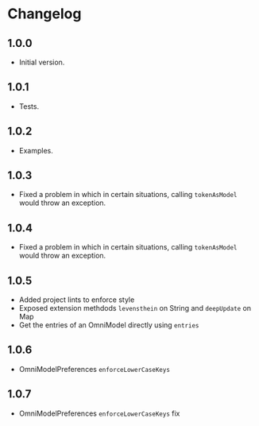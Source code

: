 # Changelog

## 1.0.0

- Initial version.

## 1.0.1

- Tests.

## 1.0.2

- Examples.

## 1.0.3

- Fixed a problem in which in certain situations, calling `tokenAsModel` would throw an exception.

## 1.0.4

- Fixed a problem in which in certain situations, calling `tokenAsModel` would throw an exception.

## 1.0.5

- Added project lints to enforce style
- Exposed extension methdods `levensthein` on String and `deepUpdate` on Map
- Get the entries of an OmniModel directly using `entries`

## 1.0.6

- OmniModelPreferences `enforceLowerCaseKeys`

## 1.0.7

- OmniModelPreferences `enforceLowerCaseKeys` fix

